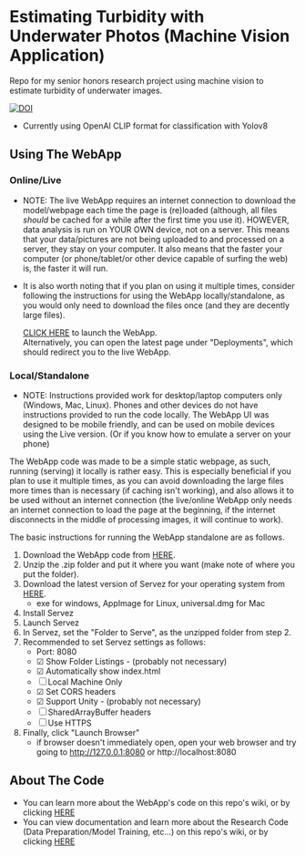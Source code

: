 # Estimating Turbidity with Underwater Photos (Machine Vision Application)
Repo for my senior honors research project using machine vision to estimate turbidity of underwater images.


[![DOI](https://zenodo.org/badge/DOI/10.5281/zenodo.10982479.svg)](https://doi.org/10.5281/zenodo.10982479)


<!---
<a href="[link](https://github.com/YellowTeamRobot/AI_Turbidity_Honors2023-4/wiki)"><img src="./WebApp/V3/full.webp" /></a>
-->

- Currently using OpenAI CLIP format for classification with Yolov8

## Using The WebApp
### Online/Live
- NOTE: The live WebApp requires an internet connection to download the model/webpage each time the page is (re)loaded (although, all files *should* be cached for a while after the first time you use it). HOWEVER, data analysis is run on YOUR OWN device, not on a server. This means that your data/pictures are not being uploaded to and processed on a server, they stay on your computer. It also means that the faster your computer (or phone/tablet/or other device capable of surfing the web) is, the faster it will run.
- It is also worth noting that if you plan on using it multiple times, consider following the instructions for using the WebApp locally/standalone, as you would only need to download the files once (and they are decently large files).

  [CLICK HERE](https://ianrudy.com/Turbidity/) to launch the WebApp.  
  Alternatively, you can open the latest page under "Deployments", which should redirect you to the live WebApp.

### Local/Standalone
- NOTE: Instructions provided work for desktop/laptop computers only (Windows, Mac, Linux). Phones and other devices do not have instructions provided to run the code locally. The WebApp UI was designed to be mobile friendly, and can be used on mobile devices using the Live version. (Or if you know how to emulate a server on your phone)

The WebApp code was made to be a simple static webpage, as such, running (serving) it locally is rather easy. This is especially beneficial if you plan to use it multiple times, as you can avoid downloading the large files more times than is necessary (if caching isn't working), and also allows it to be used without an internet connection (the live/online WebApp only needs an internet connection to load the page at the beginning, if the internet disconnects in the middle of processing images, it will continue to work).


The basic instructions for running the WebApp standalone are as follows.
1. Download the WebApp code from [HERE](https://github.com/YellowTeamRobot/AI_Turbidity_Honors2023-4/releases/download/v1.0.0/Website.Standalone.zip).
2. Unzip the .zip folder and put it where you want (make note of where you put the folder).
3. Download the latest version of Servez for your operating system from <a href="[link](https://github.com/greggman/servez/releases/latest)">HERE</a>.
   - exe for windows, AppImage for Linux, universal.dmg for Mac
5. Install Servez
6. Launch Servez
7. In Servez, set the "Folder to Serve", as the unzipped folder from step 2.
8. Recommended to set Servez settings as follows:
   - Port: 8080
   - ☑ Show Folder Listings  -  (probably not necessary)
   - ☑ Automatically show index.html
   - ☐ Local Machine Only
   - ☑ Set CORS headers
   - ☑ Support Unity  -  (probably not necessary)
   - ☐ SharedArrayBuffer headers
   - ☐ Use HTTPS
8. Finally, click "Launch Browser"
   - if browser doesn't immediately open, open your web browser and try going to http://127.0.0.1:8080 or http://localhost:8080

## About The Code
- You can learn more about the WebApp's code on this repo's wiki, or by clicking [HERE](https://github.com/YellowTeamRobot/AI_Turbidity_Honors2023-4/wiki/Web-App)
- You can view documentation and learn more about the Research Code (Data Preparation/Model Training, etc...) on this repo's wiki, or by clicking [HERE](https://github.com/YellowTeamRobot/AI_Turbidity_Honors2023-4/wiki/Research-Code)
